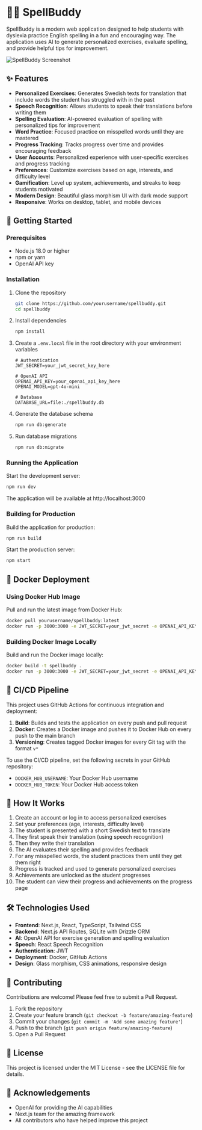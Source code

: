 # 🧙‍♂️ SpellBuddy

SpellBuddy is a modern web application designed to help students with dyslexia practice English spelling in a fun and encouraging way. The application uses AI to generate personalized exercises, evaluate spelling, and provide helpful tips for improvement.

![SpellBuddy Screenshot](https://via.placeholder.com/800x450.png?text=SpellBuddy+Screenshot)

## ✨ Features

- **Personalized Exercises**: Generates Swedish texts for translation that include words the student has struggled with in the past
- **Speech Recognition**: Allows students to speak their translations before writing them
- **Spelling Evaluation**: AI-powered evaluation of spelling with personalized tips for improvement
- **Word Practice**: Focused practice on misspelled words until they are mastered
- **Progress Tracking**: Tracks progress over time and provides encouraging feedback
- **User Accounts**: Personalized experience with user-specific exercises and progress tracking
- **Preferences**: Customize exercises based on age, interests, and difficulty level
- **Gamification**: Level up system, achievements, and streaks to keep students motivated
- **Modern Design**: Beautiful glass morphism UI with dark mode support
- **Responsive**: Works on desktop, tablet, and mobile devices

## 🚀 Getting Started

### Prerequisites

- Node.js 18.0 or higher
- npm or yarn
- OpenAI API key

### Installation

1. Clone the repository
   ```bash
   git clone https://github.com/yourusername/spellbuddy.git
   cd spellbuddy
   ```

2. Install dependencies
   ```bash
   npm install
   ```

3. Create a `.env.local` file in the root directory with your environment variables
   ```
   # Authentication
   JWT_SECRET=your_jwt_secret_key_here

   # OpenAI API
   OPENAI_API_KEY=your_openai_api_key_here
   OPENAI_MODEL=gpt-4o-mini

   # Database
   DATABASE_URL=file:./spellbuddy.db
   ```

4. Generate the database schema
   ```bash
   npm run db:generate
   ```

5. Run database migrations
   ```bash
   npm run db:migrate
   ```

### Running the Application

Start the development server:
```bash
npm run dev
```

The application will be available at http://localhost:3000

### Building for Production

Build the application for production:
```bash
npm run build
```

Start the production server:
```bash
npm start
```

## 🐳 Docker Deployment

### Using Docker Hub Image

Pull and run the latest image from Docker Hub:
```bash
docker pull yourusername/spellbuddy:latest
docker run -p 3000:3000 -e JWT_SECRET=your_jwt_secret -e OPENAI_API_KEY=your_openai_api_key yourusername/spellbuddy:latest
```

### Building Docker Image Locally

Build and run the Docker image locally:
```bash
docker build -t spellbuddy .
docker run -p 3000:3000 -e JWT_SECRET=your_jwt_secret -e OPENAI_API_KEY=your_openai_api_key spellbuddy
```

## 🔄 CI/CD Pipeline

This project uses GitHub Actions for continuous integration and deployment:

1. **Build**: Builds and tests the application on every push and pull request
2. **Docker**: Creates a Docker image and pushes it to Docker Hub on every push to the main branch
3. **Versioning**: Creates tagged Docker images for every Git tag with the format `v*`

To use the CI/CD pipeline, set the following secrets in your GitHub repository:
- `DOCKER_HUB_USERNAME`: Your Docker Hub username
- `DOCKER_HUB_TOKEN`: Your Docker Hub access token

## 📱 How It Works

1. Create an account or log in to access personalized exercises
2. Set your preferences (age, interests, difficulty level)
3. The student is presented with a short Swedish text to translate
4. They first speak their translation (using speech recognition)
5. Then they write their translation
6. The AI evaluates their spelling and provides feedback
7. For any misspelled words, the student practices them until they get them right
8. Progress is tracked and used to generate personalized exercises
9. Achievements are unlocked as the student progresses
10. The student can view their progress and achievements on the progress page

## 🛠️ Technologies Used

- **Frontend**: Next.js, React, TypeScript, Tailwind CSS
- **Backend**: Next.js API Routes, SQLite with Drizzle ORM
- **AI**: OpenAI API for exercise generation and spelling evaluation
- **Speech**: React Speech Recognition
- **Authentication**: JWT
- **Deployment**: Docker, GitHub Actions
- **Design**: Glass morphism, CSS animations, responsive design

## 🤝 Contributing

Contributions are welcome! Please feel free to submit a Pull Request.

1. Fork the repository
2. Create your feature branch (`git checkout -b feature/amazing-feature`)
3. Commit your changes (`git commit -m 'Add some amazing feature'`)
4. Push to the branch (`git push origin feature/amazing-feature`)
5. Open a Pull Request

## 📄 License

This project is licensed under the MIT License - see the LICENSE file for details.

## 🙏 Acknowledgements

- OpenAI for providing the AI capabilities
- Next.js team for the amazing framework
- All contributors who have helped improve this project
